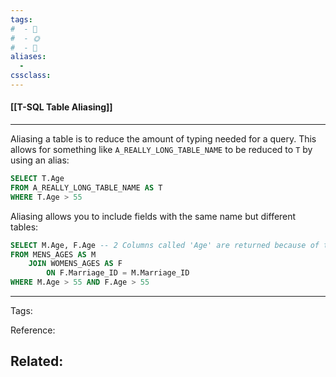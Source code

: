 ```yaml
---
tags:
#  - 🌱️
#  - 🌞️
#  - 🌲️
aliases: 
  - 
cssclass: 
---
```


#### [[T-SQL Table Aliasing]]

---

Aliasing a table is to reduce the amount of typing needed for a query. This allows for something like `A_REALLY_LONG_TABLE_NAME` to be reduced to `T` by using an alias:

```sql
SELECT T.Age
FROM A_REALLY_LONG_TABLE_NAME AS T
WHERE T.Age > 55
```

Aliasing allows you to include fields with the same name but different tables:

```sql
SELECT M.Age, F.Age -- 2 Columns called 'Age' are returned because of the alias prefix
FROM MENS_AGES AS M
	JOIN WOMENS_AGES AS F
		ON F.Marriage_ID = M.Marriage_ID
WHERE M.Age > 55 AND F.Age > 55
```

---
Tags: 

Reference:

Related:
- 
